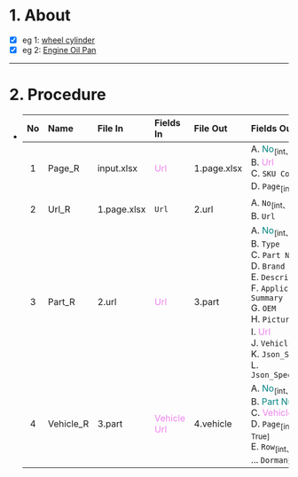 # 1. About

- [x] eg 1: [wheel cylinder](https://www.dormanproducts.com/gsearch.aspx?type=keyword&origin=keyword&q=wheel%2520cylinder&start=0&num=100)
- [x] eg 2: [Engine Oil Pan](https://www.dormanproducts.com/gsearch.aspx?type=keyword&origin=keyword&q=Engine%2520Oil%2520Pan&start=0&num=100)

- - -

# 2. Procedure

- |No|Name|File In|Fields In|File Out|Fields Out|
  |:-:|:-|:-|:-|:-|:-|
  |1|Page_R|input.xlsx|<span style="color: violet;">Url</span>|1.page.xlsx|A. <span style="color: teal;">No</span><sub>[int、Sort: True]</sub><br />B. <span style="color: violet;">Url</span><br />C. `SKU Count`<sub>[int]</sub><br />D. `Page`<sub>[int]</sub>|
  |2|Url_R|1.page.xlsx|`Url`|2.url|A. `No`<sub>[int、Sort: True]</sub><br />B. `Url`|
  |3|Part_R|2.url|<span style="color: violet;">Url</span>|3.part|A. <span style="color: teal;">No</span><sub>[int、Sort: True]</sub><br />B. `Type`<br />C. `Part Number`<br />D. `Brand`<br />E. `Description`<br />F. `Application Summary`<br />G. `OEM`<br />H. `Picture`<sub>[null]</sub><br />I. <span style="color: violet;">Url</span><br />J. `Vehicle Url`<br />K. `Json_Src`<br />L. `Json_Specification`|
  |4|Vehicle_R|3.part|<span style="color: violet;">Vehicle Url</span>|4.vehicle|A. <span style="color: teal;">No</span><sub>[int、Sort: True]</sub><br />B. <span style="color: teal;">Part Number</span><br />C. <span style="color: violet;">Vehicle Url</span><br />D. `Page`<sub>[int、Sort: True]</sub><br />E. `Row`<sub>[int、Sort: True]</sub><br />... `Dorman兼容表`|
